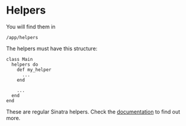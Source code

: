 Helpers
=======

You will find them in

    /app/helpers

The helpers must have this structure:

    class Main
      helpers do
        def my_helper
          ...
        end

        ...
      end
    end

These are regular Sinatra helpers. Check the [documentation](http://www.sinatrarb.com/book.html#helpers) to find out more.
